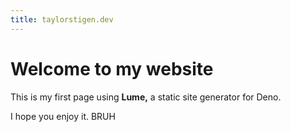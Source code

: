 ```yaml
---
title: taylorstigen.dev
---
```


# Welcome to my website

This is my first page using **Lume,** a static site generator for Deno.

I hope you enjoy it. BRUH
